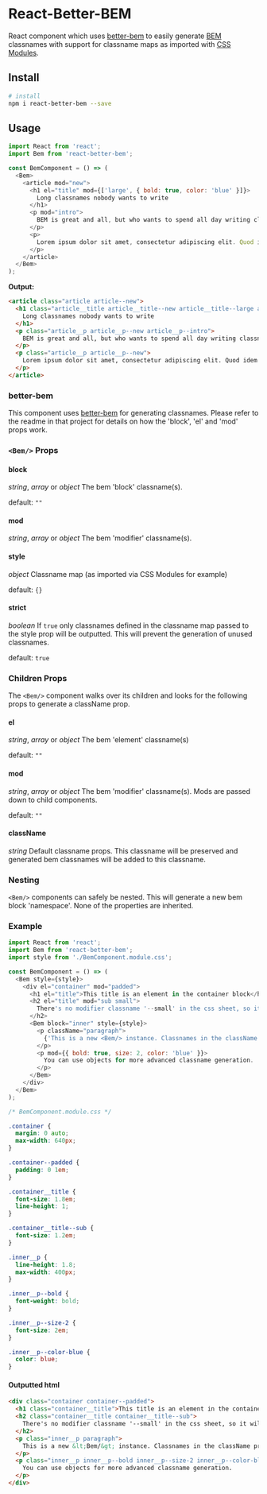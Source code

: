 # React-Better-BEM

React component which uses [better-bem](https://github.com/LuudJacobs/better-bem) to easily generate [BEM](https://en.bem.info/methodology/quick-start/) classnames with support for classname maps as imported with [CSS Modules](https://github.com/css-modules/css-modules).

## Install

```zsh
# install
npm i react-better-bem --save
```

## Usage

```javascript
import React from 'react';
import Bem from 'react-better-bem';

const BemComponent = () => (
  <Bem>
    <article mod="new">
      <h1 el="title" mod={['large', { bold: true, color: 'blue' }]}>
        Long classnames nobody wants to write
      </h1>
      <p mod="intro">
        BEM is great and all, but who wants to spend all day writing classnames?
      </p>
      <p>
        Lorem ipsum dolor sit amet, consectetur adipiscing elit. Quod idem cum vestri faciant, non satis magnam tribuunt inventoribus gratiam.
      </p>
    </article>
  </Bem>
);
```

**Output:**

```html
<article class="article article--new">
  <h1 class="article__title article__title--new article__title--large article__title--bold article__title--color-blue">
    Long classnames nobody wants to write
  </h1>
  <p class="article__p article__p--new article__p--intro">
    BEM is great and all, but who wants to spend all day writing classnames?
  </p>
  <p class="article__p article__p--new">
    Lorem ipsum dolor sit amet, consectetur adipiscing elit. Quod idem cum vestri faciant, non satis magnam tribuunt inventoribus gratiam.
  </p>
</article>
```

### better-bem

This component uses [better-bem](https://github.com/LuudJacobs/better-bem) for generating classnames. Please refer to the readme in that project for details on how the 'block', 'el' and 'mod' props work.

### `<Bem/>` Props

#### block

_string_, _array_ or _object_ The bem 'block' classname(s).

default: `""`

#### mod

_string_, _array_ or _object_ The bem 'modifier' classname(s).

#### style

_object_ Classname map (as imported via CSS Modules for example)

default: `{}`

#### strict

_boolean_ If `true` only classnames defined in the classname map passed to the style prop will be outputted. This will prevent the generation of unused classnames.

default: `true`

### Children Props

The `<Bem/>` component walks over its children and looks for the following props to generate a className prop.

#### el

_string_, _array_ or _object_ The bem 'element' classname(s)

default: `""`

#### mod

_string_, _array_ or _object_ The bem 'modifier' classname(s). Mods are passed down to child components.

default: `""`

#### className

_string_ Default classname props. This classname will be preserved and generated bem classnames will be added to this classname.

### Nesting

`<Bem/>` components can safely be nested. This will generate a new bem block 'namespace'. None of the properties are inherited.

### Example

```javascript
import React from 'react';
import Bem from 'react-better-bem';
import style from './BemComponent.module.css';

const BemComponent = () => (
  <Bem style={style}>
    <div el="container" mod="padded">
      <h1 el="title">This title is an element in the container block</h1>
      <h2 el="title" mod="sub small">
        There's no modifier classname '--small' in the css sheet, so it will not be applied.
      </h2>
      <Bem block="inner" style={style}>
        <p className="paragraph">
          {'This is a new <Bem/> instance. Classnames in the className property will always be passed on and will not be used for classname generation.'}
        </p>
        <p mod={{ bold: true, size: 2, color: 'blue' }}>
          You can use objects for more advanced classname generation.
        </p>
      </Bem>
    </div>
  </Bem>
);
```

```css
/* BemComponent.module.css */

.container {
  margin: 0 auto;
  max-width: 640px;
}

.container--padded {
  padding: 0 1em;
}

.container__title {
  font-size: 1.8em;
  line-height: 1;
}

.container__title--sub {
  font-size: 1.2em;
}

.inner__p {
  line-height: 1.8;
  max-width: 400px;
}

.inner__p--bold {
  font-weight: bold;
}

.inner__p--size-2 {
  font-size: 2em;
}

.inner__p--color-blue {
  color: blue;
}
```

#### Outputted html

```html
<div class="container container--padded">
  <h1 class="container__title">This title is an element in the container block</h1>
  <h2 class="container__title container__title--sub">
    There's no modifier classname '--small' in the css sheet, so it will not be applied.
  </h2>
  <p class="inner__p paragraph">
    This is a new &lt;Bem/&gt; instance. Classnames in the className property will always be passed on and will not be used for classname generation.
  </p>
  <p class="inner__p inner__p--bold inner__p--size-2 inner__p--color-blue">
    You can use objects for more advanced classname generation.
  </p>
</div>
```
